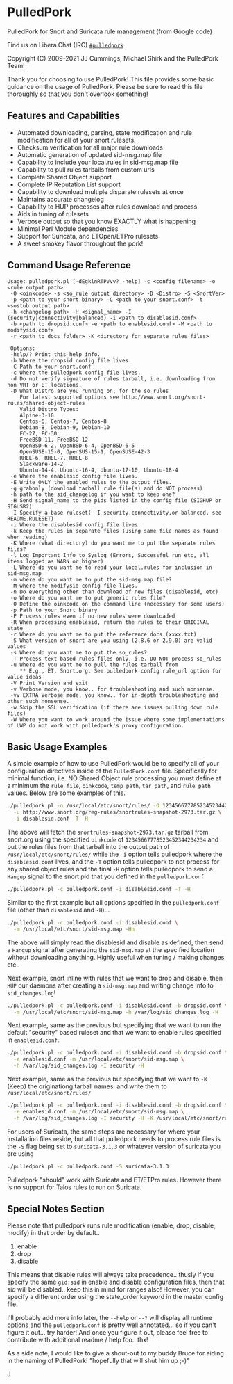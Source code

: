 PulledPork
==========

PulledPork for Snort and Suricata rule management (from Google code)

Find us on Libera.Chat (IRC) [`#pulledpork`](https://libera.chat/guides/connect)

Copyright (C) 2009-2021 JJ Cummings, Michael Shirk and the PulledPork Team!

Thank you for choosing to use PulledPork!  This file provides some basic
guidance on the usage of PulledPork.  Please be sure to read this file
thoroughly so that you don't overlook something!


## Features and Capabilities

 * Automated downloading, parsing, state modification and rule modification
   for all of your snort rulesets.
 * Checksum verification for all major rule downloads
 * Automatic generation of updated sid-msg.map file
 * Capability to include your local.rules in sid-msg.map file
 * Capability to pull rules tarballs from custom urls
 * Complete Shared Object support
 * Complete IP Reputation List support
 * Capability to download multiple disparate rulesets at once
 * Maintains accurate changelog
 * Capability to HUP processes after rules download and process
 * Aids in tuning of rulesets
 * Verbose output so that you know EXACTLY what is happening
 * Minimal Perl Module dependencies
 * Support for Suricata, and ETOpen/ETPro rulesets
 * A sweet smokey flavor throughout the pork!


## Command Usage Reference

```
Usage: pulledpork.pl [-dEgklnRTPVvv? -help] -c <config filename> -o <rule output path>
 -O <oinkcode> -s <so_rule output directory> -D <Distro> -S <SnortVer>
 -p <path to your snort binary> -C <path to your snort.conf> -t <sostub output path>
 -h <changelog path> -H <signal_name> -I (security|connectivity|balanced) -i <path to disablesid.conf>
 -b <path to dropsid.conf> -e <path to enablesid.conf> -M <path to modifysid.conf>
 -r <path to docs folder> -K <directory for separate rules files>

 Options:
 -help/? Print this help info.
 -b Where the dropsid config file lives.
 -C Path to your snort.conf
 -c Where the pulledpork config file lives.
 -d Do not verify signature of rules tarball, i.e. downloading fron non VRT or ET locations.
 -D What Distro are you running on, for the so_rules
    For latest supported options see http://www.snort.org/snort-rules/shared-object-rules
    Valid Distro Types:
	Alpine-3-10
	Centos-6, Centos-7, Centos-8
	Debian-8, Debian-9, Debian-10
	FC-27, FC-30
	FreeBSD-11, FreeBSD-12
	OpenBSD-6-2, OpenBSD-6-4, OpenBSD-6-5 
	OpenSUSE-15-0, OpenSUS-15-1, OpenSUSE-42-3
	RHEL-6, RHEL-7, RHEL-8
	Slackware-14-2
	Ubuntu-14-4, Ubuntu-16-4, Ubuntu-17-10, Ubuntu-18-4
 -e Where the enablesid config file lives.
 -E Write ONLY the enabled rules to the output files.
 -g grabonly (download tarball rule file(s) and do NOT process)
 -h path to the sid_changelog if you want to keep one?
 -H Send signal_name to the pids listed in the config file (SIGHUP or SIGUSR2)
 -I Specify a base ruleset( -I security,connectivity,or balanced, see README.RULESET)
 -i Where the disablesid config file lives.
 -k Keep the rules in separate files (using same file names as found when reading)
 -K Where (what directory) do you want me to put the separate rules files?
 -l Log Important Info to Syslog (Errors, Successful run etc, all items logged as WARN or higher)
 -L Where do you want me to read your local.rules for inclusion in sid-msg.map
 -m where do you want me to put the sid-msg.map file?
 -M where the modifysid config file lives.
 -n Do everything other than download of new files (disablesid, etc)
 -o Where do you want me to put generic rules file?
 -O Define the oinkcode on the command line (necessary for some users)
 -p Path to your Snort binary
 -P Process rules even if no new rules were downloaded
 -R When processing enablesid, return the rules to their ORIGINAL state
 -r Where do you want me to put the reference docs (xxxx.txt)
 -S What version of snort are you using (2.8.6 or 2.9.0) are valid values
 -s Where do you want me to put the so_rules?
 -T Process text based rules files only, i.e. DO NOT process so_rules
 -u Where do you want me to pull the rules tarball from
    ** E.g., ET, Snort.org. See pulledpork config rule_url option for value ideas
 -V Print Version and exit
 -v Verbose mode, you know.. for troubleshooting and such nonsense.
 -vv EXTRA Verbose mode, you know.. for in-depth troubleshooting and other such nonsense.
 -w Skip the SSL verification (if there are issues pulling down rule files)
 -W Where you want to work around the issue where some implementations of LWP do not work with pulledpork's proxy configuration.
 ```


## Basic Usage Examples

A simple example of how to use PulledPork would be to specify all of your configuration directives inside of the
`PulledPork.conf` file.  Specifically for minimal function, i.e. NO Shared Object rule processing you must define 
at a minimum the `rule_file`, `oinkcode`, `temp_path`, `tar_path`, and `rule_path` values.  Below are some examples of this.

```bash
./pulledpork.pl -o /usr/local/etc/snort/rules/ -O 12345667778523452344234234 \
  -u http://www.snort.org/reg-rules/snortrules-snapshot-2973.tar.gz \
  -i disablesid.conf -T -H
```

The above will fetch the `snortrules-snapshot-2973.tar.gz` tarball from snort.org using the specified `oinkcode` of 
`12345667778523452344234234` and put the rules files from that tarball into the output path of 
`/usr/local/etc/snort/rules/` while the `-i` option tells pulledpork where the
`disablesid.conf` lives, and the `-T` option tells pulledpork to not process for any shared object rules and the final
`-H` option tells pulledpork to send a `Hangup` signal to the snort pid that you defined in the `pulledpork.conf`.

```bash
./pulledpork.pl -c pulledpork.conf -i disablesid.conf -T -H
```

Similar to the first example but all options specified in the `pulledpork.conf` file (other than `disablesid` and `-H`)...

```bash
./pulledpork.pl -c pulledpork.conf -i disablesid.conf \
  -m /usr/local/etc/snort/sid-msg.map -Hn
```

The above will simply read the disablesid and disable as defined, then send a `Hangup` signal after generating the `sid-msg.map`
at the specified location without downloading anything.
Highly useful when tuning / making changes etc..

Next example, snort inline with rules that we want to drop and disable, then `HUP` our daemons after creating a `sid-msg.map`
and writing change info to `sid_changes.log`!

```bash
./pulledpork.pl -c pulledpork.conf -i disablesid.conf -b dropsid.conf \
  -m /usr/local/etc/snort/sid-msg.map -h /var/log/sid_changes.log -H
```

Next example, same as the previous but specifying that we want to run the default "security" based ruleset
and that we want to enable rules specified in `enablesid.conf`.

```bash
./pulledpork.pl -c pulledpork.conf -i disablesid.conf -b dropsid.conf \
  -e enablesid.conf -m /usr/local/etc/snort/sid-msg.map \
  -h /var/log/sid_changes.log -I security -H
```

Next example, same as the previous but specifying that we want to `-K` (Keep) the originationg tarball names.
and write them to `/usr/local/etc/snort/rules/`

```bash
./pulledpork.pl -c pulledpork.conf -i disablesid.conf -b dropsid.conf \
  -e enablesid.conf -m /usr/local/etc/snort/sid-msg.map \
  -h /var/log/sid_changes.log -I security -H -K /usr/local/etc/snort/rules/
```

For users of Suricata, the same steps are necessary for where your installation files reside, but all that pulledpork needs to process
rule files is the `-S` flag being set to `suricata-3.1.3` or whatever version of suricata you are using

```bash
./pulledpork.pl -c pulledpork.conf -S suricata-3.1.3
```

Pulledpork "should" work with Suricata and ET/ETPro rules. However there is no support for Talos rules to run on Suricata.

## Special Notes Section

Please note that pulledpork runs rule modification (enable, drop, disable, modify) in that order by default..

1. enable
2. drop
3. disable

This means that disable rules will always take precedence.. thusly if you specify the same `gid:sid` 
in enable and disable configuration files, then that sid will be disabled.. keep this in mind 
for ranges also!  However, you can specify a different order using the state_order keyword in the
master config file.

I'll probably add more info later, the `--help` or `--?` will display all runtime options and the `pulledpork.conf` is
pretty well annotated... so if you can't figure it out... try harder!  And once you figure it out, please feel 
free to contribute with additional readme / help foo.. thx!

As a side note, I would like to give a shout-out to my buddy Bruce for aiding in the naming of PulledPork!
"hopefully that will shut him up ;-)"

J
